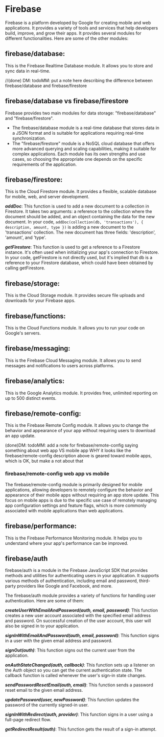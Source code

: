# Firebase 
Firebase is a platform developed by Google for creating mobile and web applications. It provides a variety of tools and services that help developers build, improve, and grow their apps. It provides several modules for different functionalities. Here are some of the other modules:

## firebase/database: 
This is the Firebase Realtime Database module. It allows you to store and sync data in real-time.

//(done) DM: todoMM: put a note here describing the difference between firebase/database and firebase/firestore

## firebase/database vs firebase/firestore
Firebase provides two main modules for data storage: "firebase/database" and "firebase/firestore". 
* The firebase/database module is a real-time database that stores data in a JSON format and is suitable for applications requiring real-time synchronization.
* The "firebase/firestore" module is a NoSQL cloud database that offers more advanced querying and scaling capabilities, making it suitable for complex applications. Each module has its own strengths and use cases, so choosing the appropriate one depends on the specific requirements of the application.

## firebase/firestore: 
This is the Cloud Firestore module. It provides a flexible, scalable database for mobile, web, and server development.

***addDoc***: This function is used to add a new document to a collection in Firestore. It takes two arguments: a reference to the collection where the document should be added, and an object containing the data for the new document. In your code, `addDoc(collection(db, 'transactions'), { description, amount, type })` is adding a new document to the 'transactions' collection. The new document has three fields: 'description', 'amount', and 'type'.

***getFirestore***: This function is used to get a reference to a Firestore instance. It's often used when initializing your app's connection to Firestore. In your code, getFirestore is not directly used, but it's implied that db is a reference to your Firestore database, which could have been obtained by calling getFirestore.

## firebase/storage: 
This is the Cloud Storage module. It provides secure file uploads and downloads for your Firebase apps.

## firebase/functions: 
This is the Cloud Functions module. It allows you to run your code on Google's servers.

## firebase/messaging: 
This is the Firebase Cloud Messaging module. It allows you to send messages and notifications to users across platforms.

## firebase/analytics: 
This is the Google Analytics module. It provides free, unlimited reporting on up to 500 distinct events.

## firebase/remote-config: 
This is the Firebase Remote Config module. It allows you to change the behavior and appearance of your app without requiring users to download an app update.

(done)DM: todoMM: add a note for firebase/remote-config saying something about web app VS mobile app WHY it looks like the firebase/remote-config description above is geared toward mobile apps, which is OK, but make a not about that

### firebase/remote-config web app vs mobile
The firebase/remote-config module is primarily designed for mobile applications, allowing developers to remotely configure the behavior and appearance of their mobile apps without requiring an app store update. This focus on mobile apps is due to the specific use case of remotely managing app configuration settings and feature flags, which is more commonly associated with mobile applications than web applications.

## firebase/performance: 
This is the Firebase Performance Monitoring module. It helps you to understand where your app's performance can be improved.

## firebase/auth 
firebase/auth is a module in the Firebase JavaScript SDK that provides methods and utilities for authenticating users in your application. It supports various methods of authentication, including email and password, third-party providers like Google and Facebook, and more.

The firebase/auth module provides a variety of functions for handling user authentication. Here are some of them:

***createUserWithEmailAndPassword(auth, email, password)***: This function creates a new user account associated with the specified email address and password. On successful creation of the user account, this user will also be signed in to your application.

***signInWithEmailAndPassword(auth, email, password)***: This function signs in a user with the given email address and password.

***signOut(auth)***: This function signs out the current user from the application.

***onAuthStateChanged(auth, callback)***: This function sets up a listener on the Auth object so you can get the current authentication state. The callback function is called whenever the user's sign-in state changes.

***sendPasswordResetEmail(auth, email)***: This function sends a password reset email to the given email address.

***updatePassword(user, newPassword)***: This function updates the password of the currently signed-in user.

***signInWithRedirect(auth, provider)***: This function signs in a user using a full-page redirect flow.

***getRedirectResult(auth)***: This function gets the result of a sign-in attempt.